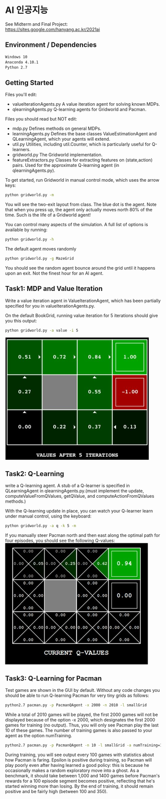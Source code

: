 # AI 인공지능
See Midterm and Final Project:
https://sites.google.com/hanyang.ac.kr/2021ai

## Environment / Dependencies
```bash
Windows 10
Anaconda 4.10.1
Python 2.7
```

## Getting Started

Files you'll edit:
* valueIterationAgents.py
A value iteration agent for solving known MDPs.
* qlearningAgents.py
Q-learning agents for Gridworld and Pacman.

Files you should read but NOT edit:
* mdp.py
Defines methods on general MDPs.
* learningAgents.py
Defines the base classes ValueEstimationAgent and QLearningAgent, which your agents will extend.
* util.py
Utilities, including util.Counter, which is particularly useful for Q-learners.
* gridworld.py
The Gridworld implementation.
* featureExtractors.py
Classes for extracting features on (state,action) pairs. Used for the approximate Q-learning agent (in qlearningAgents.py).

To get started, run Gridworld in manual control mode, which uses the arrow keys:
```bash
python gridworld.py -m
```
You will see the two-exit layout from class. The blue dot is the agent. Note that when you press up, the agent only actually moves north 80% of the time. Such is the life of a Gridworld agent!

You can control many aspects of the simulation. A full list of options is available by running:
```bash
python gridworld.py -h
```

The default agent moves randomly
```bash
python gridworld.py -g MazeGrid
```
You should see the random agent bounce around the grid until it happens upon an exit. Not the finest hour for an AI agent.

## Task1: MDP and Value Iteration
Write a value iteration agent in ValueIterationAgent, which has been partially specified for you in valueIterationAgents.py. 

On the default BookGrid, running value iteration for 5 iterations should give you this output:
```bash
python gridworld.py -a value -i 5
```
![Hint img1](imgs/task1_img.JPG)

## Task2: Q-Learning
write a Q-learning agent. A stub of a Q-learner is specified in QLearningAgent in qlearningAgents.py.(must implement the update, computeValueFromQValues, getQValue, and computeActionFromQValues methods.)

With the Q-learning update in place, you can watch your Q-learner learn under manual control, using the keyboard:
```bash
python gridworld.py -a q -k 5 -m
```
If you manually steer Pacman north and then east along the optimal path for four episodes, you should see the following Q-values:
![Hint img2](imgs/task2_img.JPG)

## Task3: Q-Learning for Pacman
Test games are shown in the GUI by default. Without any code changes you should be able to run Q-learning Pacman for very tiny grids as follows:
```bash
python2.7 pacman.py -p PacmanQAgent -x 2000 -n 2010 -l smallGrid
```	
While a total of 2010 games will be played, the first 2000 games will not be displayed because of the option -x 2000, which designates the first 2000 games for training (no output). Thus, you will only see Pacman play the last 10 of these games. The number of training games is also passed to your agent as the option numTraining.
```bash
python2.7 pacman.py -p PacmanQAgent -n 10 -l smallGrid -a numTraining=10
```
During training, you will see output every 100 games with statistics about how Pacman is faring. Epsilon is positive during training, so Pacman will play poorly even after having learned a good policy: this is because he occasionally makes a random exploratory move into a ghost. As a benchmark, it should take between 1,000 and 1400 games before Pacman's rewards for a 100 episode segment becomes positive, reflecting that he's started winning more than losing. By the end of training, it should remain positive and be fairly high (between 100 and 350).